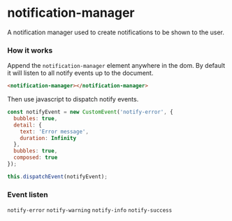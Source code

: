# notification-manager

A notification manager used to create notifications to be shown to the user.

### How it works

Append the `notification-manager` element anywhere in the dom.
By default it will listen to all notify events up to the document.

```html
<notification-manager></notification-manager>
```

Then use javascript to dispatch notify events.

```js
const notifyEvent = new CustomEvent('notify-error', {
  bubbles: true,
  detail: {
    text: 'Error message',
    duration: Infinity
  },
  bubbles: true,
  composed: true  
});

this.dispatchEvent(notifyEvent);
```

### Event listen

`notify-error`
`notify-warning`
`notify-info`
`notify-success`